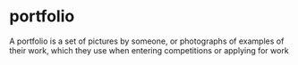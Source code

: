 # portfolio
A portfolio is a set of pictures by someone, or photographs of examples of their work, which they use when entering competitions or applying for work
